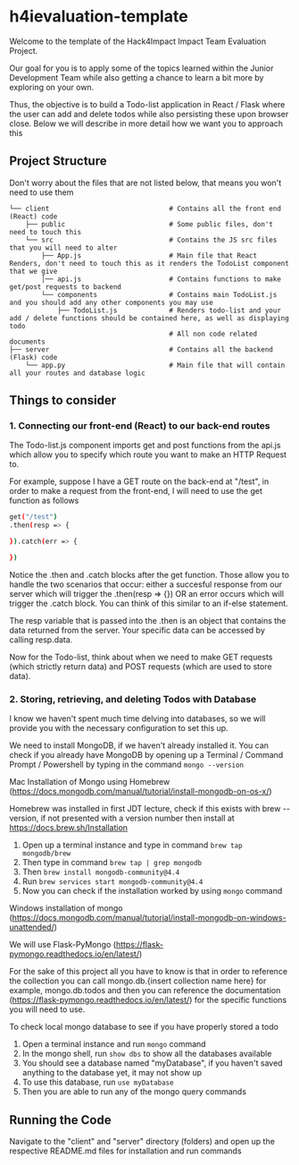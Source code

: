 # h4ievaluation-template

Welcome to the template of the Hack4Impact Impact Team Evaluation Project. 

Our goal for you is to apply some of the topics learned within the Junior Development Team while also getting a chance to learn a bit more by exploring on your own. 

Thus, the objective is to build a Todo-list application in React / Flask where the user can add and delete todos while also persisting these upon browser close. Below we will describe in more detail how we want you to approach this



## Project Structure

Don't worry about the files that are not listed below, that means you won't need to use them

```
└── client                              # Contains all the front end (React) code
    ├── public                          # Some public files, don't need to touch this 
    └── src                             # Contains the JS src files that you will need to alter
        ├── App.js                      # Main file that React Renders, don't need to touch this as it renders the TodoList component that we give 
        │── api.js                      # Contains functions to make get/post requests to backend
        └── components                  # Contains main TodoList.js and you should add any other components you may use
            ├── TodoList.js             # Renders todo-list and your add / delete functions should be contained here, as well as displaying todo
                                        # All non code related documents
├── server                              # Contains all the backend (Flask) code
    └── app.py                          # Main file that will contain all your routes and database logic
```





## Things to consider

### 1. Connecting our front-end (React) to our back-end routes 

The Todo-list.js component imports get and post functions from the api.js which allow you to specify which route you want to make an HTTP Request to. 

For example, suppose I have a GET route on the back-end at "/test", in order to make a request from the front-end, I will need to use the get function as follows
```bash
get("/test")
.then(resp => {

}).catch(err => {

})
```

Notice the .then and .catch blocks after the get function. Those allow you to handle the two scenarios that occur: either a succesful response from our server which will trigger the .then(resp => {}) OR an error occurs which will trigger the .catch block. You can think of this similar to an if-else statement. 

The resp variable that is passed into the .then is an object that contains the data returned from the server. Your specific data can be accessed by calling resp.data. 

Now for the Todo-list, think about when we need to make GET requests (which strictly return data) and POST requests (which are used to store data). 

### 2. Storing, retrieving, and deleting Todos with Database 

I know we haven't spent much time delving into databases, so we will provide you with the necessary configuration to set this up. 

We need to install MongoDB, if we haven't already installed it. You can check if you already have MongoDB by opening up a Terminal / Command Prompt / Powershell by typing in the command `mongo --version`

Mac Installation of Mongo using Homebrew (https://docs.mongodb.com/manual/tutorial/install-mongodb-on-os-x/)

Homebrew was installed in first JDT lecture, check if this exists with brew --version, if not presented with a version number then install at https://docs.brew.sh/Installation

1. Open up a terminal instance and type in command `brew tap mongodb/brew` 
2. Then type in command `brew tap | grep mongodb` 
3. Then `brew install mongodb-community@4.4`
4. Run `brew services start mongodb-community@4.4`
5. Now you can check if the installation worked by using `mongo` command 


Windows installation of mongo (https://docs.mongodb.com/manual/tutorial/install-mongodb-on-windows-unattended/)


We will use Flask-PyMongo (https://flask-pymongo.readthedocs.io/en/latest/)

For the sake of this project all you have to know is that in order to reference the collection you can call mongo.db.{insert collection name here} for example, mongo.db.todos and then you can reference the documentation (https://flask-pymongo.readthedocs.io/en/latest/) for the specific functions you will need to use.

To check local mongo database to see if you have properly stored a todo
1. Open a terminal instance and run `mongo` command
2. In the mongo shell, run `show dbs` to show all the databases available
3. You should see a database named "myDatabase", if you haven't saved anything to the database yet, it may not show up
4. To use this database, run `use myDatabase` 
5. Then you are able to run any of the mongo query commands 

## Running the Code 

Navigate to the "client" and "server" directory (folders) and open up the respective README.md files for installation and run commands
